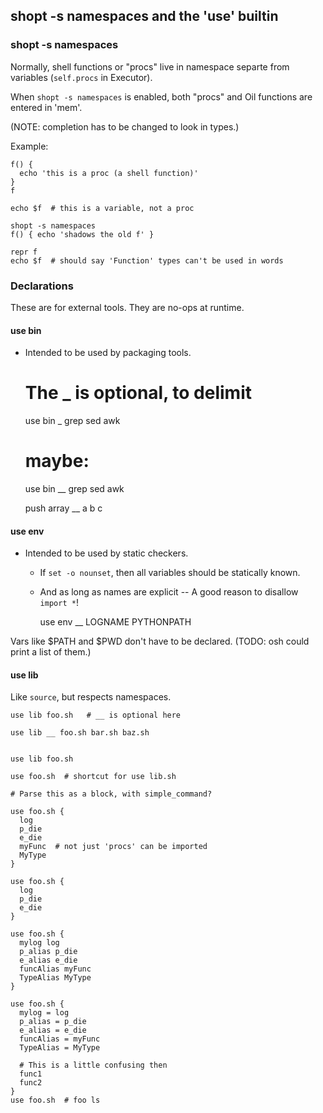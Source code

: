 shopt -s namespaces and the 'use' builtin
-----------------------------------------

### shopt -s namespaces

Normally, shell functions or "procs" live in namespace separte from variables
(`self.procs` in Executor).

When `shopt -s namespaces` is enabled, both "procs" and Oil functions are
entered in 'mem'.  

(NOTE: completion has to be changed to look in types.)

Example:

    f() {
      echo 'this is a proc (a shell function)'
    }
    f

    echo $f  # this is a variable, not a proc

    shopt -s namespaces
    f() { echo 'shadows the old f' }

    repr f
    echo $f  # should say 'Function' types can't be used in words

### Declarations

These are for external tools.  They are no-ops at runtime.

#### use bin

- Intended to be used by packaging tools.


    # The _ is optional, to delimit
    use bin _ grep sed awk

    # maybe:
    use bin __ grep sed awk

    push array __ a b c

#### use env

- Intended to be used by static checkers.
  - If `set -o nounset`, then all variables should be statically known.
  - And as long as names are explicit -- A good reason to disallow `import *`!

    use env __ LOGNAME PYTHONPATH

Vars like $PATH and $PWD don't have to be declared.  (TODO: osh could print a
list of them.)


#### use lib

Like `source`, but respects namespaces.


    use lib foo.sh   # __ is optional here

    use lib __ foo.sh bar.sh baz.sh


    use lib foo.sh

    use foo.sh  # shortcut for use lib.sh

    # Parse this as a block, with simple_command?

    use foo.sh { 
      log
      p_die
      e_die
      myFunc  # not just 'procs' can be imported
      MyType
    }

    use foo.sh { 
      log
      p_die
      e_die
    }

    use foo.sh { 
      mylog log
      p_alias p_die
      e_alias e_die
      funcAlias myFunc
      TypeAlias MyType
    }

    use foo.sh { 
      mylog = log
      p_alias = p_die
      e_alias = e_die
      funcAlias = myFunc
      TypeAlias = MyType

      # This is a little confusing then
      func1
      func2
    }
    use foo.sh  # foo ls 

